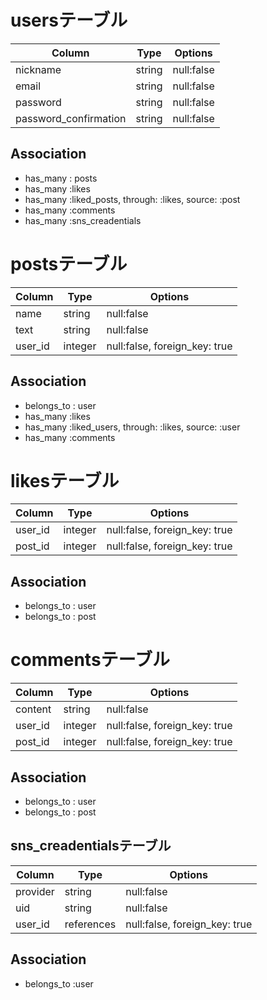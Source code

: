 # usersテーブル

| Column               | Type   | Options     |
| -------------------- | ------ | ----------- |
| nickname             | string | null:false  |
| email                | string | null:false  |
| password             | string | null:false  |
| password_confirmation| string | null:false  |

## Association
- has_many : posts
- has_many :likes
- has_many :liked_posts, through: :likes, source: :post
- has_many :comments
- has_many :sns_creadentials

# postsテーブル

| Column   | Type   | Options                      |
| -------- | ------ | ---------------------------- |
| name     | string | null:false                   |
| text     | string | null:false                   |
| user_id  | integer| null:false, foreign_key: true|

## Association
- belongs_to : user
- has_many :likes
- has_many :liked_users, through: :likes, source: :user
- has_many :comments

# likesテーブル

| Column   | Type   | Options                      |
| -------- | ------ | ---------------------------- |
| user_id  | integer| null:false, foreign_key: true|
| post_id  | integer| null:false, foreign_key: true|

## Association
- belongs_to : user
- belongs_to : post

# commentsテーブル

| Column    | Type   | Options                      |
| ----------| ------ | ---------------------------- |
| content   | string | null:false                   |
| user_id   | integer| null:false, foreign_key: true|
| post_id   | integer| null:false, foreign_key: true|

## Association
- belongs_to : user
- belongs_to : post

## sns_creadentialsテーブル

| Column               | Type      | Options                      |
| -------------------- | --------- | -----------------------------|
| provider             | string    | null:false                   |
| uid                  | string    | null:false                   |
| user_id              | references| null:false, foreign_key: true|

## Association
- belongs_to :user
